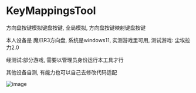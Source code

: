 # KeyMappingsTool
方向盘按键模拟键盘按键, 全局模拟, 方向盘按键映射键盘按键


本人设备是 魔爪R3方向盘, 系统是windows11, 实测游戏里可用, 测试游戏: 尘埃拉力2.0


经测试:部分游戏, 需要以管理员身份运行本工具才行


其他设备自测, 有能力也可以自己去修改代码适配


![image](https://github.com/user-attachments/assets/625d3acf-9fc5-4731-bff9-4a4ef95bd153)
